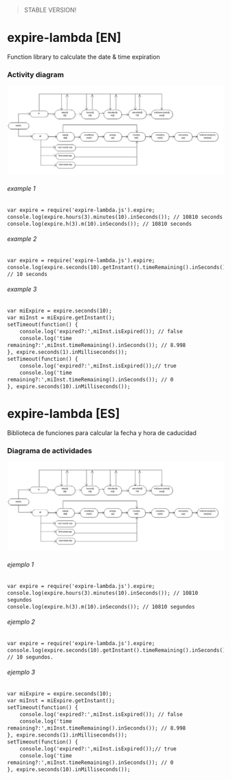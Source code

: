 > STABLE VERSION!


expire-lambda [EN]
=============

Function library to calculate the date &amp; time expiration 

### Activity diagram

![expire-lambda activity diagram](https://github.com/dmiro/expire-lambda/raw/master/resource/expire_activity.png)

###### example 1

    var expire = require('expire-lambda.js').expire;
    console.log(expire.hours(3).minutes(10).inSeconds()); // 10810 seconds
    console.log(expire.h(3).m(10).inSeconds()); // 10810 seconds

###### example 2

    var expire = require('expire-lambda.js').expire;
    console.log(expire.seconds(10).getInstant().timeRemaining().inSeconds()); // 10 seconds

###### example 3

    var miExpire = expire.seconds(10);
    var miInst = miExpire.getInstant();
    setTimeout(function() {  
        console.log('expired?:',miInst.isExpired()); // false
        console.log('time remaining?:',miInst.timeRemaining().inSeconds()); // 8.998
    }, expire.seconds(1).inMilliseconds());
    setTimeout(function() {
        console.log('expired?:',miInst.isExpired());// true
        console.log('time remaining?:',miInst.timeRemaining().inSeconds()); // 0
    }, expire.seconds(10).inMilliseconds());

expire-lambda [ES]
=============

Biblioteca de funciones para calcular la fecha y hora de caducidad

### Diagrama de actividades

![expire-lambda activity diagram](https://github.com/dmiro/expire-lambda/raw/master/resource/expire_activity.png)

###### ejemplo 1

    var expire = require('expire-lambda.js').expire;
    console.log(expire.hours(3).minutes(10).inSeconds()); // 10810 segundos
    console.log(expire.h(3).m(10).inSeconds()); // 10810 segundos

###### ejemplo 2

    var expire = require('expire-lambda.js').expire;
    console.log(expire.seconds(10).getInstant().timeRemaining().inSeconds()); // 10 segundos.

###### ejemplo 3

    var miExpire = expire.seconds(10);
    var miInst = miExpire.getInstant();
    setTimeout(function() {  
        console.log('expired?:',miInst.isExpired()); // false
        console.log('time remaining?:',miInst.timeRemaining().inSeconds()); // 8.998
    }, expire.seconds(1).inMilliseconds());
    setTimeout(function() {
        console.log('expired?:',miInst.isExpired());// true
        console.log('time remaining?:',miInst.timeRemaining().inSeconds()); // 0
    }, expire.seconds(10).inMilliseconds());
